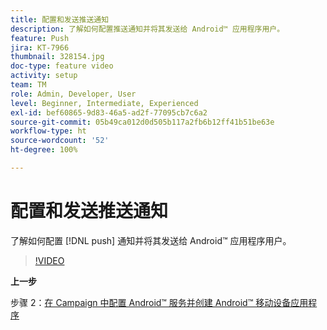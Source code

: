 ```yaml
---
title: 配置和发送推送通知
description: 了解如何配置推送通知并将其发送给 Android™ 应用程序用户。
feature: Push
jira: KT-7966
thumbnail: 328154.jpg
doc-type: feature video
activity: setup
team: TM
role: Admin, Developer, User
level: Beginner, Intermediate, Experienced
exl-id: bef60865-9d83-46a5-ad2f-77095cb7c6a2
source-git-commit: 05b49ca012d0d505b117a2fb6b12ff41b51be63e
workflow-type: ht
source-wordcount: '52'
ht-degree: 100%

---
```


# 配置和发送推送通知

了解如何配置 [!DNL push] 通知并将其发送给 Android™ 应用程序用户。

>[!VIDEO](https://video.tv.adobe.com/v/328154?quality=12&learn=on)

**上一步**

步骤 2：[在 Campaign 中配置 Android™ 服务并创建 Android™ 移动设备应用程序](/help/tutorial-get-started-with-push-notifications-for-android/configure-an-android-service-in-campaign.md)
